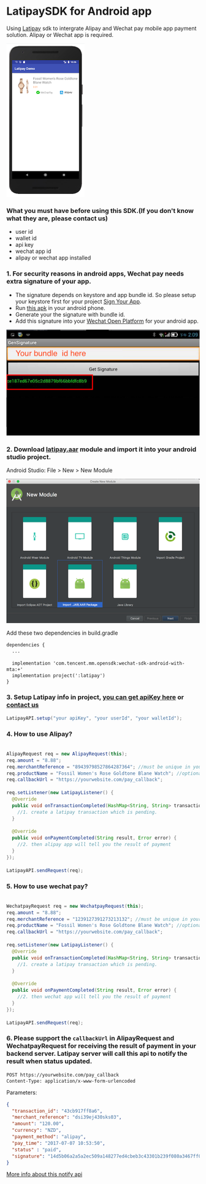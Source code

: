 # LatipaySDK for Android app

Using [Latipay](http://www.latipay.net) sdk to intergrate Alipay and Wechat pay mobile app payment solution. Alipay or Wechat app is required.

![](screenshot/home.png?a)

### What you must have before using this SDK.(If you don't know what they are, please contact us)

* user id
* wallet id
* api key
* wechat app id
* alipay or wechat app installed

### 1. For security reasons in android apps, Wechat pay needs extra signature of your app.

* The signature depends on keystore and app bundle id. So please setup your keystore first for your project [Sign Your App](https://developer.android.com/studio/publish/app-signing).
* Run [this apk](https://open.weixin.qq.com/zh_CN/htmledition/res/dev/download/sdk/Gen_Signature_Android.apk) in your android phone.
* Generate your the signature with bundle id.
* Add this signature into your [Wechat Open Platform](https://open.weixin.qq.com/cgi-bin/applist?t=manage/list&lang=en_US&token=8ddaa9f124505b6f326d1bdb7addc71b153981ec) for your android app.

![](screenshot/chapter8_5_3.png)

### 2. Download [latipay.aar](https://github.com/Latipay/LatipaySDK-Android-Demo/raw/master/latipay/latipay.aar?1525301264551) module and import it into your android studio project.

Android Studio: File > New > New Module

![](screenshot/framework.png)


Add these two dependencies in build.gradle

```
dependencies {
  ...

  implementation 'com.tencent.mm.opensdk:wechat-sdk-android-with-mta:+'
  implementation project(':latipay')
}
```

### 3. Setup Latipay info in project, [you can get apiKey here](https://merchant.latipay.net) or [contact us](http://www.latipay.net/contact/)

```java
LatipayAPI.setup("your apiKey", "your userId", "your walletId");

```

### 4. How to use Alipay?

```java

AlipayRequest req = new AlipayRequest(this);
req.amount = "8.88";
req.merchantReference = "89439798527864287364"; //must be unique in your system
req.productName = "Fossil Women's Rose Goldtone Blane Watch"; //optional
req.callbackUrl = "https://yourwebsite.com/pay_callback";

req.setListener(new LatipayListener() {
  @Override
  public void onTransactionCompleted(HashMap<String, String> transaction, Error error) {
    //1. create a latipay transaction which is pending.
  }

  @Override
  public void onPaymentCompleted(String result, Error error) {
    //2. then alipay app will tell you the result of payment
  }
});

LatipayAPI.sendRequest(req);
```

### 5. How to use wechat pay?

```java

WechatpayRequest req = new WechatpayRequest(this);
req.amount = "8.88";
req.merchantReference = "1239127391273213132"; //must be unique in your system
req.productName = "Fossil Women's Rose Goldtone Blane Watch"; //optional
req.callbackUrl = "https://yourwebsite.com/pay_callback";

req.setListener(new LatipayListener() {
  @Override
  public void onTransactionCompleted(HashMap<String, String> transaction, Error error) {
    //1. create a latipay transaction which is pending.
  }

  @Override
  public void onPaymentCompleted(String result, Error error) {
    //2. then wechat app will tell you the result of payment
  }
});

LatipayAPI.sendRequest(req);
```

### 6. Please support the `callbackUrl` in AlipayRequest and WechatpayRequest for receiving the result of payment in your backend server. Latipay server will call this api to notify the result when status updated.

```
POST https://yourwebsite.com/pay_callback
Content-Type: application/x-www-form-urlencoded
```

Parameters:

```json
{
  "transaction_id": "43cb917ff8a6",
  "merchant_reference": "dsi39ej430sks03",
  "amount": "120.00",
  "currency": "NZD",
  "payment_method": "alipay",
  "pay_time": "2017-07-07 10:53:50",
  "status" : "paid",
  "signature": "14d5b06a2a5a2ec509a148277ed4cbeb3c43301b239f080a3467ff0aba4070e3",
}
```

[More info about this notify api](http://doc.latipay.net/v2/latipay-hosted-online.html#Payment-Result-Asynchronous-Notification)
